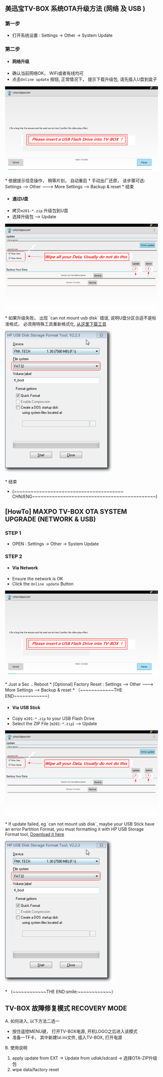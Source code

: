 ## 美迅宝TV-BOX 系统OTA升级方法  (网络 及 USB )
### 第一步
* 打开系统设置 : Settings -> Other -> System Update

### 第二步
* #### 网络升级
 * 确认当前网络OK， WiFi或者有线均可
 * 点击`Online update` 按钮, 正常情况下， 提示下载升级包, 请先插入U盘到盒子
<p><img src="https://raw.githubusercontent.com/luftreich/luftreich.github.io/master/image/ota/ota_update_b.png" alt="" /></p>
 * 依据提示信息操作， 稍等片刻， 自动重启
 * 手动出厂还原， 该步骤可选:   Settings --> Other ---> More Settings --> Backup & reset
 * 结束

* #### 通过U盘
 * 拷贝`m201-*.zip` 升级包到U盘
 * 选择升级包 --> Update
<p><img src="https://raw.githubusercontent.com/luftreich/luftreich.github.io/master/image/ota/ota_update_a.png" alt="" /></p>
 * 如果升级失败， 出现 `can not mount usb disk` 错误,  说明U盘分区合适不是标准格式， 必须用特殊工具重新格式化,  <a href='http://en.kioskea.net/download/download-127-hp-usb-disk-storage-format-tool'>从这里下载工具</a> 
<p><img src="https://raw.githubusercontent.com/luftreich/luftreich.github.io/master/image/ota/ota_udisk_format.png" alt="" /></p>
 * 结束 
 
 * (~~~~~~~~~~~~~~~~~~~~~~~~~~~~~~~~~~~~~~~ CHN/ENG~~~~~~~~~~~~~~~~~~~~~~~~~~~~~~~~~~~~~~~~~~~~)

## [HowTo] MAXPO TV-BOX OTA SYSTEM UPGRADE (NETWORK & USB)
### STEP 1 
* OPEN : Settings -> Other -> System Update

### STEP 2
* #### Via Network
 * Ensure the network is OK 
 * Click the `Online update` Button
<p><img src="https://raw.githubusercontent.com/luftreich/luftreich.github.io/master/image/ota/ota_update_b.png" alt="" /></p>
 * Just a Sec .. Reboot
 * [Optional] Factory Reset :   Settings --> Other ---> More Settings --> Backup & reset
 * （~~~~~~~~~~~~THE END~~~~~~~~~~~~）
 
* #### Via USB Stick
 * Copy `m201-*.zip` to your USB Flash Drive
 * Select the ZIP File (`m201-*.zip`) --> Update
<p><img src="https://raw.githubusercontent.com/luftreich/luftreich.github.io/master/image/ota/ota_update_a.png" alt="" /></p>
 * If update failed,  eg `can not mount usb disk`,  maybe your USB Stick have an error Partition Format, you must formatting it with HP USB Storage Format tool,  <a href='http://en.kioskea.net/download/download-127-hp-usb-disk-storage-format-tool'>Download it here</a> 
<p><img src="https://raw.githubusercontent.com/luftreich/luftreich.github.io/master/image/ota/ota_udisk_format.png" alt="" /></p>
 * （~~~~~~~~~~~~THE END:smile:~~~~~~~~~~~~）


## TV-BOX 故障修复模式 RECOVERY MODE ##

A. 如何进入, 以下方法二选一
 * 按住遥控MENU键，  打开TV-BOX电源, 开机LOGO之后进入该模式
 * 准备一TF卡， 其中新建lxl.ini文件, 插入TV-BOX,  打开电源

B. 使用说明
 1. apply update from EXT -> Update from udisk/sdcard -> 选择OTA-ZIP升级包
 2. wipe data/factory reset

